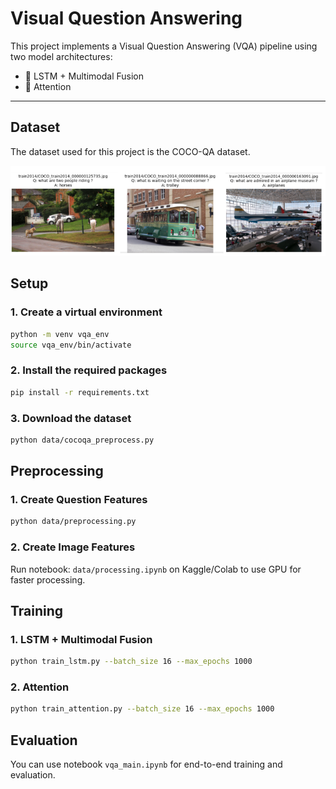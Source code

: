 # Visual Question Answering 
This project implements a Visual Question Answering (VQA) pipeline using two model architectures:
- 🔹 LSTM + Multimodal Fusion
- 🔸 Attention
---
## Dataset
The dataset used for this project is the COCO-QA dataset.

![img_1.png](images/img_1.png)

## Setup
### 1. Create a virtual environment
```bash
python -m venv vqa_env
source vqa_env/bin/activate
```
### 2. Install the required packages
```bash
pip install -r requirements.txt
```
### 3. Download the dataset
```bash
python data/cocoqa_preprocess.py
```
## Preprocessing
### 1. Create Question Features
```bash
python data/preprocessing.py
```
### 2. Create Image Features
Run notebook: `data/processing.ipynb` on Kaggle/Colab to use GPU for faster processing.
## Training
### 1. LSTM + Multimodal Fusion
```bash
python train_lstm.py --batch_size 16 --max_epochs 1000
```
### 2. Attention
```bash
python train_attention.py --batch_size 16 --max_epochs 1000
```
## Evaluation
You can use notebook `vqa_main.ipynb` for end-to-end training and evaluation.
